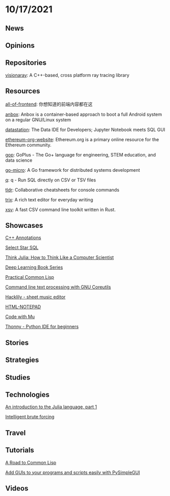 # 10/17/2021

## News

## Opinions

## Repositories
[visionaray](https://github.com/szellmann/visionaray): A C++-based, cross platform ray tracing library

## Resources
[all-of-frontend](https://github.com/KieSun/all-of-frontend): 你想知道的前端内容都在这

[anbox](https://github.com/anbox/anbox): Anbox is a container-based approach to boot a full Android system on a regular GNU/Linux system

[datastation](https://github.com/multiprocessio/datastation): The Data IDE for Developers; Jupyter Notebook meets SQL GUI

[ethereum-org-website](https://github.com/ethereum/ethereum-org-website): Ethereum.org is a primary online resource for the Ethereum community.

[gop](https://github.com/goplus/gop): GoPlus - The Go+ language for engineering, STEM education, and data science

[go-micro](https://github.com/asim/go-micro): A Go framework for distributed systems development

[q](https://github.com/harelba/q): q - Run SQL directly on CSV or TSV files

[tldr](https://github.com/tldr-pages/tldr): Collaborative cheatsheets for console commands

[trix](https://github.com/basecamp/trix): A rich text editor for everyday writing

[xsv](https://github.com/BurntSushi/xsv): A fast CSV command line toolkit written in Rust.

## Showcases
[C++ Annotations](http://www.icce.rug.nl/documents/cplusplus/)

[Select Star SQL](https://selectstarsql.com/)

[Think Julia: How to Think Like a Computer Scientist](https://benlauwens.github.io/ThinkJulia.jl/latest/book.html)

[Deep Learning Book Series](https://hadrienj.github.io/posts/Deep-Learning-Book-Series-Introduction/)

[Practical Common Lisp](https://gigamonkeys.com/book/)

[Command line text processing with GNU Coreutils](https://learnbyexample.github.io/cli_text_processing_coreutils/tr.html)

[Hacklily - sheet music editor](https://www.hacklily.org/)

[HTML-NOTEPAD](https://html-notepad.com/)

[Code with Mu](https://codewith.mu/)

[Thonny - Python IDE for beginners](https://thonny.org/)

## Stories


## Strategies


## Studies

## Technologies
[An introduction to the Julia language, part 1](https://lwn.net/Articles/763626/)

[Intelligent brute forcing](https://davidkoloski.me/blog/intelligent-brute-forcing/)

## Travel

## Tutorials
[A Road to Common Lisp](https://stevelosh.com/blog/2018/08/a-road-to-common-lisp/)

[Add GUIs to your programs and scripts easily with PySimpleGUI](https://opensource.com/article/18/8/pysimplegui)

## Videos
